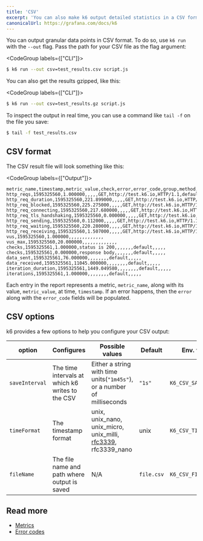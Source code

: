 ```yaml
---
title: 'CSV'
excerpt: 'You can also make k6 output detailed statistics in a CSV format by using the --out option.'
canonicalUrl: https://grafana.com/docs/k6
---
```


You can output granular data points in CSV format.
To do so, use `k6 run` with the `--out` flag.
Pass the path for your CSV file as the flag argument:

<CodeGroup labels={["CLI"]}>

```bash
$ k6 run --out csv=test_results.csv script.js
```

</CodeGroup>

You can also get the results gzipped, like this:

<CodeGroup labels={["CLI"]}>

```bash
$ k6 run --out csv=test_results.gz script.js
```

</CodeGroup>

To inspect the output in real time, you can use a command like `tail -f` on the file you save:

```bash
$ tail -f test_results.csv
```


## CSV format

The CSV result file will look something like this:

<CodeGroup labels={["Output"]}>

```plain
metric_name,timestamp,metric_value,check,error,error_code,group,method,name,proto,scenario,status,subproto,tls_version,url,extra_tags
http_reqs,1595325560,1.000000,,,,,GET,http://test.k6.io,HTTP/1.1,default,200,,,http://test.k6.io,
http_req_duration,1595325560,221.899000,,,,,GET,http://test.k6.io,HTTP/1.1,default,200,,,http://test.k6.io,
http_req_blocked,1595325560,225.275000,,,,,GET,http://test.k6.io,HTTP/1.1,default,200,,,http://test.k6.io,
http_req_connecting,1595325560,217.680000,,,,,GET,http://test.k6.io,HTTP/1.1,default,200,,,http://test.k6.io,
http_req_tls_handshaking,1595325560,0.000000,,,,,GET,http://test.k6.io,HTTP/1.1,default,200,,,http://test.k6.io,
http_req_sending,1595325560,0.112000,,,,,GET,http://test.k6.io,HTTP/1.1,default,200,,,http://test.k6.io,
http_req_waiting,1595325560,220.280000,,,,,GET,http://test.k6.io,HTTP/1.1,default,200,,,http://test.k6.io,
http_req_receiving,1595325560,1.507000,,,,,GET,http://test.k6.io,HTTP/1.1,default,200,,,http://test.k6.io,
vus,1595325560,1.000000,,,,,,,,,,,,,
vus_max,1595325560,20.000000,,,,,,,,,,,,,
checks,1595325561,1.000000,status is 200,,,,,,,default,,,,,
checks,1595325561,0.000000,response body,,,,,,,default,,,,,
data_sent,1595325561,76.000000,,,,,,,,default,,,,,
data_received,1595325561,11045.000000,,,,,,,,default,,,,,
iteration_duration,1595325561,1449.049580,,,,,,,,default,,,,,
iterations,1595325561,1.000000,,,,,,,,default,,,,,
```

</CodeGroup>

Each entry in the report represents a metric, `metric_name`, along with its value, `metric_value`, at time, `timestamp`.
If an error happens, then the `error` along with the `error_code` fields will be populated.


## CSV options

k6 provides a few options to help you configure your CSV output:

<!-- vale off -->
| option  | Configures                                       | Possible values                                                           | Default    | Env. variable          |
|-------------------------------|--------------------------------------------------|---------------------------------------------------------------------------|------------|------------------------|
| `saveInterval`                | The time intervals at which k6 writes to the CSV | Either a string with time units(`"1m45s"`), or a number of milliseconds | `"1s"`       | `K6_CSV_SAVE_INTERVAL` |
| `timeFormat`                  | The timestamp format                             | unix, unix_nano, unix_micro, unix_milli, [rfc3339](https://datatracker.ietf.org/doc/html/rfc3339), rfc3339_nano            | unix       | `K6_CSV_TIME_FORMAT`   |
| `fileName`                    | The file name and path where output is saved     | N/A                                                                       | `file.csv` | `K6_CSV_FILENAME`      |
<!-- vale on -->

## Read more

- [Metrics](/using-k6/metrics)
- [Error codes](/javascript-api/error-codes)
